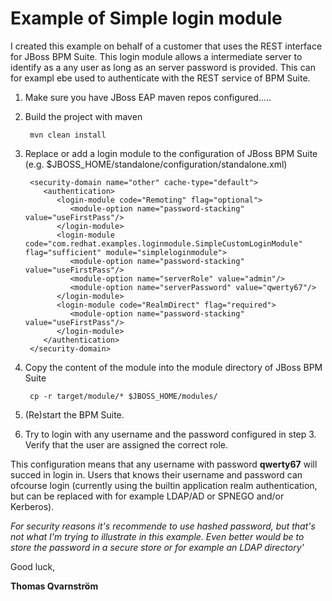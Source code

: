 # Example of Simple login module
I created this example on behalf of a customer that uses the REST interface for JBoss BPM Suite. This login module allows a intermediate server to identify as a any user as long as an server password is provided. This can for exampl ebe used to authenticate with the REST service of BPM Suite.

1. Make sure you have JBoss EAP maven repos configured.....

1. Build the project with maven
    
        mvn clean install

1. Replace or add a login module to the configuration of JBoss BPM Suite (e.g. $JBOSS_HOME/standalone/configuration/standalone.xml)
        
        <security-domain name="other" cache-type="default">
           <authentication>
              <login-module code="Remoting" flag="optional"> 
                 <module-option name="password-stacking" value="useFirstPass"/>
              </login-module>
              <login-module code="com.redhat.examples.loginmodule.SimpleCustomLoginModule" flag="sufficient" module="simpleloginmodule">
                 <module-option name="password-stacking" value="useFirstPass"/>
                 <module-option name="serverRole" value="admin"/>
                 <module-option name="serverPassword" value="qwerty67"/>
              </login-module>
              <login-module code="RealmDirect" flag="required">
                 <module-option name="password-stacking" value="useFirstPass"/>
              </login-module>
           </authentication>
        </security-domain>
            
2. Copy the content of the module into the module directory of JBoss BPM Suite

        cp -r target/module/* $JBOSS_HOME/modules/

3. (Re)start the BPM Suite.
4. Try to login with any username and the password configured in step 3. Verify that the user are assigned the correct role.

This configuration means that any username with password **qwerty67** will succed in login in. Users that knows their username and password can ofcourse login (currently using the builtin application realm authentication, but can be replaced with for example LDAP/AD or SPNEGO and/or Kerberos).  

*For security reasons it's recommende to use hashed password, but that's not what I'm trying to illustrate in this example. Even better would be to store the password in a secure store or for example an LDAP directory'*

Good luck, 

**Thomas Qvarnström**
